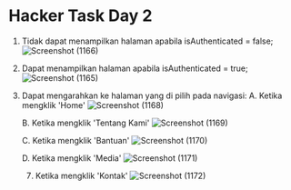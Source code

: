 # Hacker Task Day 2

1. Tidak dapat menampilkan halaman apabila isAuthenticated = false;
   ![Screenshot (1166)](https://github.com/user-attachments/assets/c34508ae-f4a9-4710-bdaf-b18582c7542f)

2. Dapat menampilkan halaman apabila isAuthenticated = true;
   ![Screenshot (1165)](https://github.com/user-attachments/assets/3f99851c-a00d-4ee9-aa8c-e394fc6e40d0)

3. Dapat mengarahkan ke halaman yang di pilih pada navigasi:
   A. Ketika mengklik 'Home'
      ![Screenshot (1168)](https://github.com/user-attachments/assets/8aa82322-071a-41ef-b72c-b354a8aed7f9)

   B. Ketika mengklik 'Tentang Kami'
      ![Screenshot (1169)](https://github.com/user-attachments/assets/8f88303c-0e30-437a-b1b3-2405a31e09f8)

   C. Ketika mengklik 'Bantuan'
      ![Screenshot (1170)](https://github.com/user-attachments/assets/9575a4a4-324f-4ab9-8465-c4d52271d9b3)

   D. Ketika mengklik 'Media'
      ![Screenshot (1171)](https://github.com/user-attachments/assets/63e932ce-8b62-42b7-825f-abfb350458e8)

   7. Ketika mengklik 'Kontak'
    ![Screenshot (1172)](https://github.com/user-attachments/assets/a4eecc03-2ccb-4550-a37d-0965f5fdf198)


